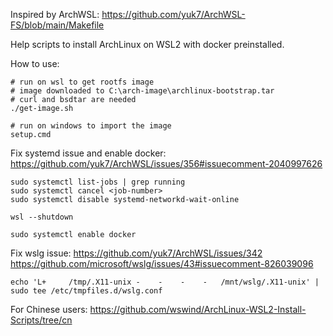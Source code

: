 Inspired by ArchWSL: https://github.com/yuk7/ArchWSL-FS/blob/main/Makefile

Help scripts to install ArchLinux on WSL2 with docker preinstalled.

How to use:
```
# run on wsl to get rootfs image
# image downloaded to C:\arch-image\archlinux-bootstrap.tar
# curl and bsdtar are needed
./get-image.sh

# run on windows to import the image
setup.cmd
```

Fix systemd issue and enable docker:  
https://github.com/yuk7/ArchWSL/issues/356#issuecomment-2040997626

```
sudo systemctl list-jobs | grep running
sudo systemctl cancel <job-number>
sudo systemctl disable systemd-networkd-wait-online

wsl --shutdown

sudo systemctl enable docker
```

Fix wslg issue:
https://github.com/yuk7/ArchWSL/issues/342
https://github.com/microsoft/wslg/issues/43#issuecomment-826039096

```
echo 'L+     /tmp/.X11-unix -    -    -    -   /mnt/wslg/.X11-unix' | sudo tee /etc/tmpfiles.d/wslg.conf
```

For Chinese users: https://github.com/wswind/ArchLinux-WSL2-Install-Scripts/tree/cn